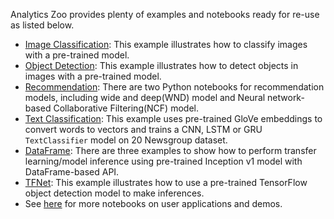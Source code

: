 Analytics Zoo provides plenty of examples and notebooks ready for re-use as listed below.

* [Image Classification](https://github.com/intel-analytics/analytics-zoo/tree/master/pyzoo/zoo/examples/imageclassification): This example illustrates how to classify images with a pre-trained model.
* [Object Detection](https://github.com/intel-analytics/analytics-zoo/tree/master/pyzoo/zoo/examples/objectdetection): This example illustrates how to detect objects in images with a pre-trained model.
* [Recommendation](https://github.com/intel-analytics/analytics-zoo/tree/master/apps/recommendation): There are two Python notebooks for recommendation models, including wide and deep(WND) model and Neural network-based Collaborative Filtering(NCF) model.
* [Text Classification](https://github.com/intel-analytics/analytics-zoo/tree/master/pyzoo/zoo/examples/textclassification): This example uses pre-trained GloVe embeddings to convert words to vectors and trains a CNN, LSTM or GRU `TextClassifier` model on 20 Newsgroup dataset.
* [DataFrame](https://github.com/intel-analytics/analytics-zoo/tree/master/pyzoo/zoo/examples/nnframes): There are three examples to show how to perform transfer learning/model inference using pre-trained Inception v1 model with DataFrame-based API.
* [TFNet](https://github.com/intel-analytics/analytics-zoo/tree/master/pyzoo/zoo/examples/tfnet): This example illustrates how to use a pre-trained TensorFlow object detection model to make inferences.
* See [here](../ProgrammingGuide/usercases-overview.md) for more notebooks on user applications and demos.
